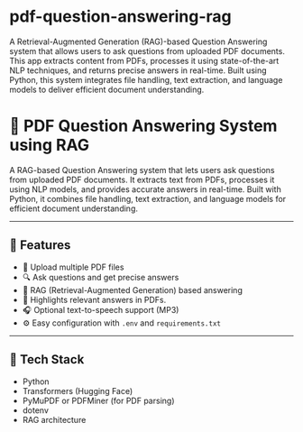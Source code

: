 # pdf-question-answering-rag
A Retrieval-Augmented Generation (RAG)-based Question Answering system that allows users to ask questions from uploaded PDF documents. This app extracts content from PDFs, processes it using state-of-the-art NLP techniques, and returns precise answers in real-time. Built using Python, this system integrates file handling, text extraction, and language models to deliver efficient document understanding.

# 📄 PDF Question Answering System using RAG

A RAG-based Question Answering system that lets users ask questions from uploaded PDF documents. It extracts text from PDFs, processes it using NLP models, and provides accurate answers in real-time. Built with Python, it combines file handling, text extraction, and language models for efficient document understanding.

---

## 🚀 Features

- 📁 Upload multiple PDF files
- 🔍 Ask questions and get precise answers
- 🧠 RAG (Retrieval-Augmented Generation) based answering
- 📄 Highlights relevant answers in PDFs.
- 🎧 Optional text-to-speech support (MP3)
- ⚙️ Easy configuration with `.env` and `requirements.txt`

---

## 🧰 Tech Stack

- Python
- Transformers (Hugging Face)
- PyMuPDF or PDFMiner (for PDF parsing)
- dotenv
- RAG architecture


